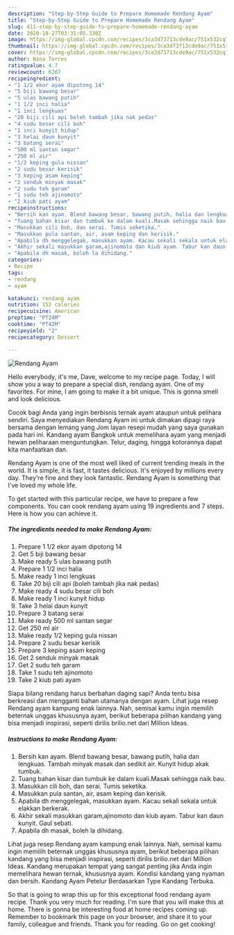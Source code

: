 ```yaml
---
description: "Step-by-Step Guide to Prepare Homemade Rendang Ayam"
title: "Step-by-Step Guide to Prepare Homemade Rendang Ayam"
slug: 411-step-by-step-guide-to-prepare-homemade-rendang-ayam
date: 2020-10-27T03:31:05.330Z
image: https://img-global.cpcdn.com/recipes/3ca3d73713cde9ac/751x532cq70/rendang-ayam-resipi-foto-utama.jpg
thumbnail: https://img-global.cpcdn.com/recipes/3ca3d73713cde9ac/751x532cq70/rendang-ayam-resipi-foto-utama.jpg
cover: https://img-global.cpcdn.com/recipes/3ca3d73713cde9ac/751x532cq70/rendang-ayam-resipi-foto-utama.jpg
author: Nina Torres
ratingvalue: 4.7
reviewcount: 6267
recipeingredient:
- "1 1/2 ekor ayam dipotong 14"
- "5 biji bawang besar"
- "5 ulas bawang putih"
- "1 1/2 inci halia"
- "1 inci lengkuas"
- "20 biji cili api boleh tambah jika nak pedas"
- "4 sudu besar cili boh"
- "1 inci kunyit hidup"
- "3 helai daun kunyit"
- "3 batang serai"
- "500 ml santan segar"
- "250 ml air"
- "1/2 keping gula nissan"
- "2 sudu besar kerisik"
- "3 keping asam keping"
- "2 senduk minyak masak"
- "2 sudu teh garam"
- "1 sudu teh ajinomoto"
- "2 kiub pati ayam"
recipeinstructions:
- "Bersih kan ayam. Blend bawang besar, bawang putih, halia dan lengkuas. Tambah minyak masak dan sedikit air. Kunyit hidup akak tumbuk."
- "Tuang bahan kisar dan tumbuk ke dalam kuali.Masak sehingga naik bau."
- "Masukkan cili boh, dan serai. Tumis seketika."
- "Masukkan pula santan, air, asam keping dan kerisik."
- "Apabila dh menggelegak, masukkan ayam. Kacau sekali sekala untuk elakkan berkerak."
- "Akhir sekali masukkan garam,ajinomoto dan kiub ayam. Tabur kan daun kunyit. Gaul sebati."
- "Apabila dh masak, boleh la dihidang."
categories:
- Recipe
tags:
- rendang
- ayam

katakunci: rendang ayam 
nutrition: 152 calories
recipecuisine: American
preptime: "PT24M"
cooktime: "PT42M"
recipeyield: "2"
recipecategory: Dessert

---
```



![Rendang Ayam](https://img-global.cpcdn.com/recipes/3ca3d73713cde9ac/751x532cq70/rendang-ayam-resipi-foto-utama.jpg)

Hello everybody, it's me, Dave, welcome to my recipe page. Today, I will show you a way to prepare a special dish, rendang ayam. One of my favorites. For mine, I am going to make it a bit unique. This is gonna smell and look delicious.

Cocok bagi Anda yang ingin berbisnis ternak ayam ataupun untuk pelihara sendiri. Saya menyediakan Rendang Ayam ini untuk dimakan dipagi raya bersama dengan lemang yang Jom layan resepi mudah yang saya gunakan pada hari ini. Kandang ayam Bangkok untuk memelihara ayam yang menjadi hewan peliharaan menguntungkan. Telur, daging, hingga kotorannya dapat kita manfaatkan dan.

Rendang Ayam is one of the most well liked of current trending meals in the world. It is simple, it is fast, it tastes delicious. It's enjoyed by millions every day. They're fine and they look fantastic. Rendang Ayam is something that I've loved my whole life.


To get started with this particular recipe, we have to prepare a few components. You can cook rendang ayam using 19 ingredients and 7 steps. Here is how you can achieve it.

<!--inarticleads1-->

##### The ingredients needed to make Rendang Ayam:

1. Prepare 1 1/2 ekor ayam dipotong 14
1. Get 5 biji bawang besar
1. Make ready 5 ulas bawang putih
1. Prepare 1 1/2 inci halia
1. Make ready 1 inci lengkuas
1. Take 20 biji cili api (boleh tambah jika nak pedas)
1. Make ready 4 sudu besar cili boh
1. Make ready 1 inci kunyit hidup
1. Take 3 helai daun kunyit
1. Prepare 3 batang serai
1. Make ready 500 ml santan segar
1. Get 250 ml air
1. Make ready 1/2 keping gula nissan
1. Prepare 2 sudu besar kerisik
1. Prepare 3 keping asam keping
1. Get 2 senduk minyak masak
1. Get 2 sudu teh garam
1. Take 1 sudu teh ajinomoto
1. Take 2 kiub pati ayam


Siapa bilang rendang harus berbahan daging sapi? Anda tentu bisa berkreasi dan mengganti bahan utamanya dengan ayam. Lihat juga resep Rendang ayam kampung enak lainnya. Nah, semisal kamu ingin memilih beternak unggas khususnya ayam, berikut beberapa pilihan kandang yang bisa menjadi inspirasi, seperti dirilis brilio.net dari Million Ideas. 

<!--inarticleads2-->

##### Instructions to make Rendang Ayam:

1. Bersih kan ayam. Blend bawang besar, bawang putih, halia dan lengkuas. Tambah minyak masak dan sedikit air. Kunyit hidup akak tumbuk.
1. Tuang bahan kisar dan tumbuk ke dalam kuali.Masak sehingga naik bau.
1. Masukkan cili boh, dan serai. Tumis seketika.
1. Masukkan pula santan, air, asam keping dan kerisik.
1. Apabila dh menggelegak, masukkan ayam. Kacau sekali sekala untuk elakkan berkerak.
1. Akhir sekali masukkan garam,ajinomoto dan kiub ayam. Tabur kan daun kunyit. Gaul sebati.
1. Apabila dh masak, boleh la dihidang.


Lihat juga resep Rendang ayam kampung enak lainnya. Nah, semisal kamu ingin memilih beternak unggas khususnya ayam, berikut beberapa pilihan kandang yang bisa menjadi inspirasi, seperti dirilis brilio.net dari Million Ideas. Kandang merupakan tempat yang sangat penting jika Anda ingin memelihara hewan ternak, khususnya ayam. Kondisi kandang yang nyaman dan bersih. Kandang Ayam Petelur Berdasarkan Type Kandang Terbuka. 

So that is going to wrap this up for this exceptional food rendang ayam recipe. Thank you very much for reading. I'm sure that you will make this at home. There is gonna be interesting food at home recipes coming up. Remember to bookmark this page on your browser, and share it to your family, colleague and friends. Thank you for reading. Go on get cooking!
